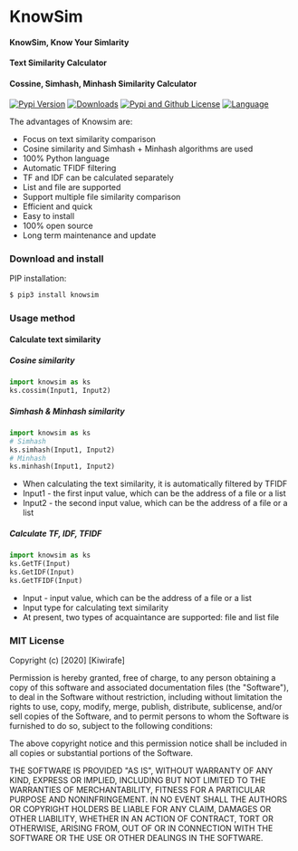 # KnowSim

#### KnowSim, Know Your Simlarity
#### Text Similarity Calculator
#### Cossine, Simhash, Minhash Similarity Calculator

[![Pypi Version](https://img.shields.io/pypi/v/knowsim?label=Pypi%20Version)](https://img.shields.io/pypi/v/knowsim)
[![Downloads](https://pepy.tech/badge/knowsim)](https://pepy.tech/project/knowsim)
[![Pypi and Github License](https://img.shields.io/pypi/l/knowsim?label=Pypi%20and%20Github%20License)](https://img.shields.io/github/license/kiwirafe/knowsim)
[![Language](https://img.shields.io/github/languages/top/kiwirafe/knowsim)](https://github.com/kiwirafe/knowsim)

The advantages of Knowsim are:

  - Focus on text similarity comparison
  - Cosine similarity and Simhash + Minhash algorithms are used
  - 100% Python language
  - Automatic TFIDF filtering
  - TF and IDF can be calculated separately
  - List and file are supported
  - Support multiple file similarity comparison
  - Efficient and quick
  - Easy to install
  - 100% open source
  - Long term maintenance and update

### Download and install
PIP installation:
```sh
$ pip3 install knowsim
```

### Usage method
#### Calculate text similarity
##### Cosine similarity
```py
import knowsim as ks
ks.cossim(Input1, Input2)
```
##### Simhash & Minhash similarity
```py
import knowsim as ks
# Simhash
ks.simhash(Input1, Input2)
# Minhash
ks.minhash(Input1, Input2)
```
  - When calculating the text similarity, it is automatically filtered by TFIDF
  - Input1 - the first input value, which can be the address of a file or a list
  - Input2 - the second input value, which can be the address of a file or a list

##### Calculate TF, IDF, TFIDF
```py
import knowsim as ks
ks.GetTF(Input)
ks.GetIDF(Input)
ks.GetTFIDF(Input)
```
  - Input - input value, which can be the address of a file or a list
  - Input type for calculating text similarity
  - At present, two types of acquaintance are supported: file and list file


### MIT License
Copyright (c) [2020] [Kiwirafe]

Permission is hereby granted, free of charge, to any person obtaining a copy
of this software and associated documentation files (the "Software"), to deal
in the Software without restriction, including without limitation the rights
to use, copy, modify, merge, publish, distribute, sublicense, and/or sell
copies of the Software, and to permit persons to whom the Software is
furnished to do so, subject to the following conditions:

The above copyright notice and this permission notice shall be included in all
copies or substantial portions of the Software.

THE SOFTWARE IS PROVIDED "AS IS", WITHOUT WARRANTY OF ANY KIND, EXPRESS OR
IMPLIED, INCLUDING BUT NOT LIMITED TO THE WARRANTIES OF MERCHANTABILITY,
FITNESS FOR A PARTICULAR PURPOSE AND NONINFRINGEMENT. IN NO EVENT SHALL THE
AUTHORS OR COPYRIGHT HOLDERS BE LIABLE FOR ANY CLAIM, DAMAGES OR OTHER
LIABILITY, WHETHER IN AN ACTION OF CONTRACT, TORT OR OTHERWISE, ARISING FROM,
OUT OF OR IN CONNECTION WITH THE SOFTWARE OR THE USE OR OTHER DEALINGS IN THE
SOFTWARE.
